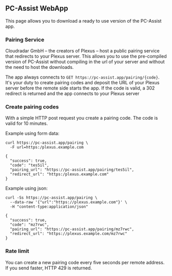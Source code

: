 ## PC-Assist WebApp
This page allows you to download a ready to use version of the PC-Assist app. 

### Pairing Service
Cloudradar GmbH – the creators of Plexus – host a public pairing service that redirects to your Plexus server. 
This allows you to use the pre-compiled version of PC-Assist without compiling in the url of your server and without the need to host the downloads.

The app always connects to `GET https://pc-assist.app/pairing/{code}`. 
It's your duty to create pairing codes and deposit the URL of your Plexus server before the remote side starts the app.
If the code is valid, a 302 redirect is returned and the app connects to your Plexus server

### Create pairing codes
With a simple HTTP post request you create a pairing code. The code is valid for 10 minutes.

Example using form data:
```shell
curl https://pc-assist.app/pairing \
  -F url=https:/plexus.example.com
  
{
  "success": true,
  "code": "tes5il",
  "pairing_url": "https://pc-assist.app/pairing/tes5il",
  "redirect_url": "https:/plexus.example.com"
} 
```

Example using json:
````shell
curl -Ss https://pc-assist.app/pairing \
  --data-raw '{"url":"https://plexus.example.com"}' \ 
  -H "content-type:application/json"
  
{
  "success": true,
  "code": "mz7rwc",
  "pairing_url": "https://pc-assist.app/pairing/mz7rwc",
  "redirect_url": "https://plexus.example.com/mz7rwc"
}
````

### Rate limit
You can create a new pairing code every five seconds per remote address.
If you send faster, HTTP 429 is returned.
